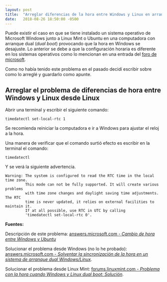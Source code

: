 ```yaml
---
layout: post
title:  "Arreglar diferencias de la hora entre Windows y Linux en arranque dual"
date:   2018-08-26 18:50:00 -0500
---
```


Puede existir el caso en que se tiene instalado un sistema operativo de Microsoft Windows junto a Linux Mint o Ubuntu en una computadora con arranque dual (*dual boot*) provocando que la hora en Windows se desajuste. Lo anterior se debe a que la configuración horaria es diferente en los sistemas operativos como lo mencionan en una entrada del [foro de microsoft](https://answers.microsoft.com/es-es/windows/forum/windows_10-other_settings-winpc/cambio-de-hora-entre-windows-y-ubuntu/57ac767b-3c37-481d-9256-24efe94b8793). 

Como no había tenido este problema en el pasado decidí escribir sobre como lo arreglé y guardarlo como apunte.

## Arreglar el problema de diferencias de hora entre Windows y Linux desde Linux

Abrir una terminal y escribir el siguiente comando:

```
timedatectl set-local-rtc 1
```

Se recomienda reiniciar la computadora e ir a Windows para ajustar el reloj a la hora.

Una manera de verificar que el comando surtió efecto es escribir en la terminal el comando:

```
timedatectl
```

Y se verá la siguiente advertencia.

```
Warning: The system is configured to read the RTC time in the local time zone.
         This mode can not be fully supported. It will create various problems
         with time zone changes and daylight saving time adjustments. The RTC
         time is never updated, it relies on external facilities to maintain it.
         If at all possible, use RTC in UTC by calling
         'timedatectl set-local-rtc 0'.

```

**Fuentes:**

Descripción de este problema: [answers.microsoft.com - *Cambio de hora entre Windows y Ubuntu*](https://answers.microsoft.com/es-es/windows/forum/windows_10-other_settings-winpc/cambio-de-hora-entre-windows-y-ubuntu/57ac767b-3c37-481d-9256-24efe94b8793) 

Solucionar el problema desde Windows (no lo he probado): [answers.microsoft.com - *Solventar la sincronización de la hora en un sistema de arranque dual Windows/Linux*](https://answers.microsoft.com/es-es/windows/forum/windows8_1-start/solventar-la-sincronizaci%C3%B3n-de-la-hora-en-un/d106214d-49e5-4296-b24d-aad0650c8cfe).

Solucionar el problema desde Linux Mint: [forums.linuxmint.com - *Problema con la hora cuando Windows y Linux dual boot: Solución*](https://forums.linuxmint.com/viewtopic.php?t=240122).
